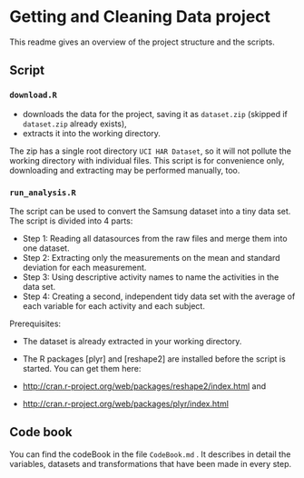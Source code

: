 # Getting and Cleaning Data project

This readme gives an overview of the project structure and the scripts.

## Script

### `download.R`

 * downloads the data for the project, saving it as `dataset.zip` (skipped if `dataset.zip` already exists),
 * extracts it into the working directory.

The zip has a single root directory `UCI HAR Dataset`, so it will not pollute the working directory with individual files.
This script is for convenience only, downloading and extracting may be performed manually, too.

### `run_analysis.R`

The script can be used to convert the Samsung dataset into a tiny data set. The script is divided into 4 parts:

* Step 1: Reading all datasources from the raw files and merge them into one dataset.
* Step 2: Extracting only the measurements on the mean and standard deviation for each measurement.
* Step 3: Using descriptive activity names to name the activities in the data set.
* Step 4: Creating a second, independent tidy data set with the average of each variable for each activity and each subject. 

Prerequisites:

* The dataset is already extracted in your working directory.
* The R packages [plyr] and [reshape2] are installed before the script is started. You can get them here:

* http://cran.r-project.org/web/packages/reshape2/index.html and
* http://cran.r-project.org/web/packages/plyr/index.html

## Code book

You can find the codeBook in the file `CodeBook.md` . It describes in detail the variables, datasets and transformations that have been made in every step.